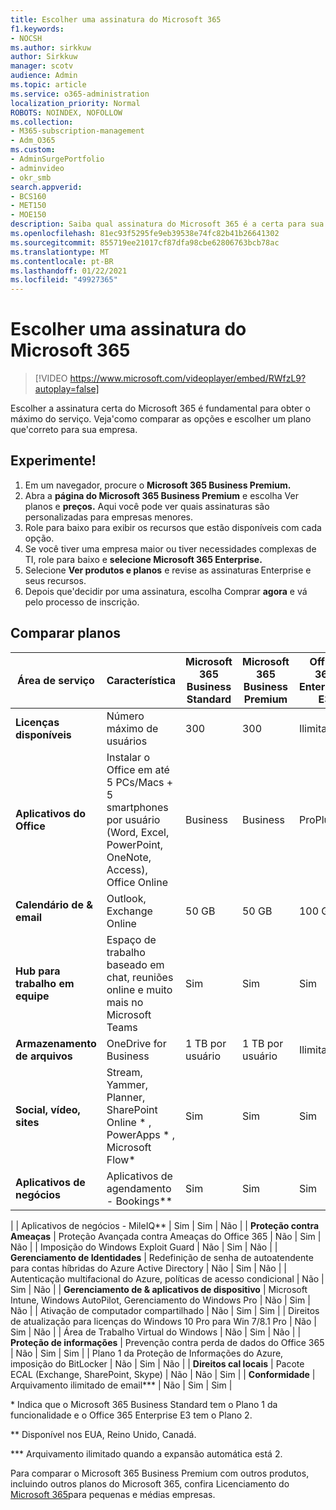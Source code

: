 ```yaml
---
title: Escolher uma assinatura do Microsoft 365
f1.keywords:
- NOCSH
ms.author: sirkkuw
author: Sirkkuw
manager: scotv
audience: Admin
ms.topic: article
ms.service: o365-administration
localization_priority: Normal
ROBOTS: NOINDEX, NOFOLLOW
ms.collection:
- M365-subscription-management
- Adm_O365
ms.custom:
- AdminSurgePortfolio
- adminvideo
- okr_smb
search.appverid:
- BCS160
- MET150
- MOE150
description: Saiba qual assinatura do Microsoft 365 é a certa para sua organização.
ms.openlocfilehash: 81ec93f5295fe9eb39538e74fc82b41b26641302
ms.sourcegitcommit: 855719ee21017cf87dfa98cbe62806763bcb78ac
ms.translationtype: MT
ms.contentlocale: pt-BR
ms.lasthandoff: 01/22/2021
ms.locfileid: "49927365"
---
```

# <a name="choose-a-microsoft-365-subscription"></a>Escolher uma assinatura do Microsoft 365

> [!VIDEO https://www.microsoft.com/videoplayer/embed/RWfzL9?autoplay=false]

Escolher a assinatura certa do Microsoft 365 é fundamental para obter o máximo do serviço. Veja&#39;como comparar as opções e escolher um plano que&#39;correto para sua empresa.

## <a name="try-it"></a>Experimente!

1. Em um navegador, procure o **Microsoft 365 Business Premium.**
2. Abra a **página do Microsoft 365 Business Premium** e escolha Ver planos e **preços.** Aqui você pode ver quais assinaturas são personalizadas para empresas menores.
3. Role para baixo para exibir os recursos que estão disponíveis com cada opção.
4. Se você tiver uma empresa maior ou tiver necessidades complexas de TI, role para baixo e **selecione Microsoft 365 Enterprise.**
5. Selecione  **Ver produtos e planos** e revise as assinaturas Enterprise e seus recursos.
6. Depois que&#39;decidir por uma assinatura, escolha Comprar  **agora** e vá pelo processo de inscrição.

## <a name="compare-plans"></a>Comparar planos

| **Área de serviço** | **Característica** | **Microsoft 365 Business Standard** | **Microsoft 365 Business Premium** | **Office 365 Enterprise E3** |
| --- | --- | --- | --- | --- |
| **Licenças disponíveis** | Número máximo de usuários | 300 | 300 | Ilimitado |
| **Aplicativos do Office** | Instalar o Office em até 5 PCs/Macs + 5 smartphones por usuário (Word, Excel, PowerPoint, OneNote, Access), Office Online | Business | Business | ProPlus |
| **Calendário de &amp; email** | Outlook, Exchange Online | 50 GB | 50 GB | 100 GB |
| **Hub para trabalho em equipe** | Espaço de trabalho baseado em chat, reuniões online e muito mais no Microsoft Teams | Sim | Sim | Sim |
| **Armazenamento de arquivos** | OneDrive for Business | 1 TB por usuário | 1 TB por usuário | Ilimitado |
| **Social, vídeo, sites** | Stream, Yammer, Planner, SharePoint Online \* , PowerApps \* , Microsoft Flow\* | Sim | Sim | Sim |
| **Aplicativos de negócios** | Aplicativos de agendamento - Bookings\*\* | Sim | Sim | Sim |
|
 | Aplicativos de negócios - MileIQ\*\* | Sim | Sim | Não |
| **Proteção contra Ameaças** | Proteção Avançada contra Ameaças do Office 365 | Não | Sim | Não |
 | Imposição do Windows Exploit Guard | Não | Sim | Não |
| **Gerenciamento de Identidades** | Redefinição de senha de autoatendente para contas híbridas do Azure Active Directory | Não | Sim | Não |
 | Autenticação multifacional do Azure, políticas de acesso condicional | Não | Sim | Não |
| **Gerenciamento de &amp; aplicativos de dispositivo** | Microsoft Intune, Windows AutoPilot, Gerenciamento do Windows Pro | Não | Sim | Não |
 | Ativação de computador compartilhado | Não | Sim | Sim |
 | Direitos de atualização para licenças do Windows 10 Pro para Win 7/8.1 Pro | Não | Sim | Não |
 | Área de Trabalho Virtual do Windows | Não | Sim | Não |
| **Proteção de informações** | Prevenção contra perda de dados do Office 365 | Não | Sim | Sim |
 | Plano 1 da Proteção de Informações do Azure, imposição do BitLocker | Não | Sim | Não |
| **Direitos cal locais** | Pacote ECAL (Exchange, SharePoint, Skype) | Não | Não | Sim |
| **Conformidade** | Arquivamento ilimitado de email\*\*\* | Não | Sim | Sim |

\* Indica que o Microsoft 365 Business Standard tem o Plano 1 da funcionalidade e o Office 365 Enterprise E3 tem o Plano 2.

\*\* Disponível nos EUA, Reino Unido, Canadá.

\*\*\* Arquivamento ilimitado quando a expansão automática está 2.

Para comparar o Microsoft 365 Business Premium com outros produtos, incluindo outros planos do Microsoft 365, confira Licenciamento do [Microsoft 365](https://docs.microsoft.com/office365/servicedescriptions/microsoft-365-service-descriptions/licensing-microsoft-365-in-smb)para pequenas e médias empresas.